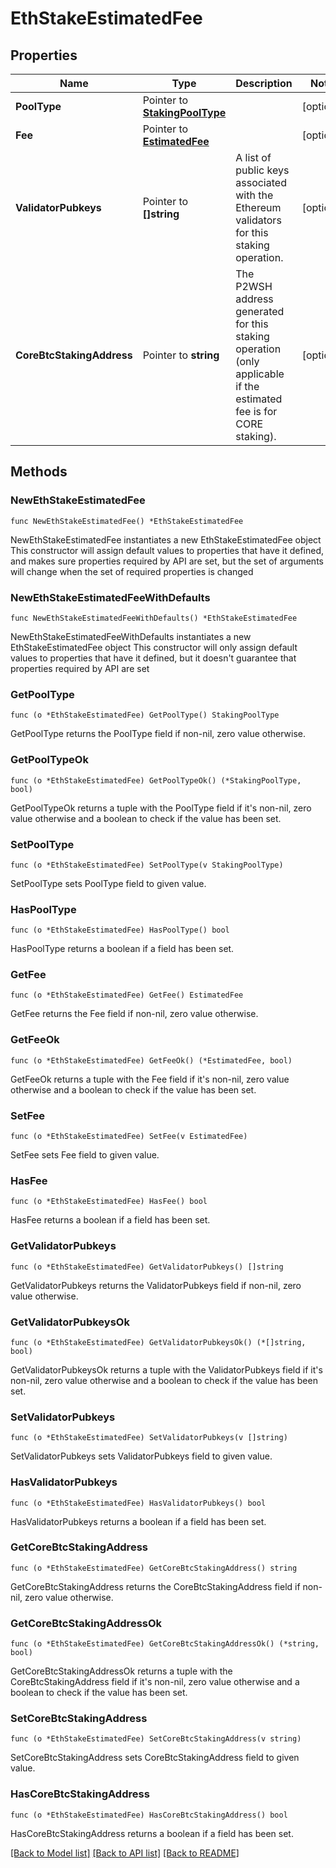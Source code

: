 # EthStakeEstimatedFee

## Properties

Name | Type | Description | Notes
------------ | ------------- | ------------- | -------------
**PoolType** | Pointer to [**StakingPoolType**](StakingPoolType.md) |  | [optional] 
**Fee** | Pointer to [**EstimatedFee**](EstimatedFee.md) |  | [optional] 
**ValidatorPubkeys** | Pointer to **[]string** | A list of public keys associated with the Ethereum validators for this staking operation. | [optional] 
**CoreBtcStakingAddress** | Pointer to **string** | The P2WSH address generated for this staking operation (only applicable if the estimated fee is for CORE staking). | [optional] 

## Methods

### NewEthStakeEstimatedFee

`func NewEthStakeEstimatedFee() *EthStakeEstimatedFee`

NewEthStakeEstimatedFee instantiates a new EthStakeEstimatedFee object
This constructor will assign default values to properties that have it defined,
and makes sure properties required by API are set, but the set of arguments
will change when the set of required properties is changed

### NewEthStakeEstimatedFeeWithDefaults

`func NewEthStakeEstimatedFeeWithDefaults() *EthStakeEstimatedFee`

NewEthStakeEstimatedFeeWithDefaults instantiates a new EthStakeEstimatedFee object
This constructor will only assign default values to properties that have it defined,
but it doesn't guarantee that properties required by API are set

### GetPoolType

`func (o *EthStakeEstimatedFee) GetPoolType() StakingPoolType`

GetPoolType returns the PoolType field if non-nil, zero value otherwise.

### GetPoolTypeOk

`func (o *EthStakeEstimatedFee) GetPoolTypeOk() (*StakingPoolType, bool)`

GetPoolTypeOk returns a tuple with the PoolType field if it's non-nil, zero value otherwise
and a boolean to check if the value has been set.

### SetPoolType

`func (o *EthStakeEstimatedFee) SetPoolType(v StakingPoolType)`

SetPoolType sets PoolType field to given value.

### HasPoolType

`func (o *EthStakeEstimatedFee) HasPoolType() bool`

HasPoolType returns a boolean if a field has been set.

### GetFee

`func (o *EthStakeEstimatedFee) GetFee() EstimatedFee`

GetFee returns the Fee field if non-nil, zero value otherwise.

### GetFeeOk

`func (o *EthStakeEstimatedFee) GetFeeOk() (*EstimatedFee, bool)`

GetFeeOk returns a tuple with the Fee field if it's non-nil, zero value otherwise
and a boolean to check if the value has been set.

### SetFee

`func (o *EthStakeEstimatedFee) SetFee(v EstimatedFee)`

SetFee sets Fee field to given value.

### HasFee

`func (o *EthStakeEstimatedFee) HasFee() bool`

HasFee returns a boolean if a field has been set.

### GetValidatorPubkeys

`func (o *EthStakeEstimatedFee) GetValidatorPubkeys() []string`

GetValidatorPubkeys returns the ValidatorPubkeys field if non-nil, zero value otherwise.

### GetValidatorPubkeysOk

`func (o *EthStakeEstimatedFee) GetValidatorPubkeysOk() (*[]string, bool)`

GetValidatorPubkeysOk returns a tuple with the ValidatorPubkeys field if it's non-nil, zero value otherwise
and a boolean to check if the value has been set.

### SetValidatorPubkeys

`func (o *EthStakeEstimatedFee) SetValidatorPubkeys(v []string)`

SetValidatorPubkeys sets ValidatorPubkeys field to given value.

### HasValidatorPubkeys

`func (o *EthStakeEstimatedFee) HasValidatorPubkeys() bool`

HasValidatorPubkeys returns a boolean if a field has been set.

### GetCoreBtcStakingAddress

`func (o *EthStakeEstimatedFee) GetCoreBtcStakingAddress() string`

GetCoreBtcStakingAddress returns the CoreBtcStakingAddress field if non-nil, zero value otherwise.

### GetCoreBtcStakingAddressOk

`func (o *EthStakeEstimatedFee) GetCoreBtcStakingAddressOk() (*string, bool)`

GetCoreBtcStakingAddressOk returns a tuple with the CoreBtcStakingAddress field if it's non-nil, zero value otherwise
and a boolean to check if the value has been set.

### SetCoreBtcStakingAddress

`func (o *EthStakeEstimatedFee) SetCoreBtcStakingAddress(v string)`

SetCoreBtcStakingAddress sets CoreBtcStakingAddress field to given value.

### HasCoreBtcStakingAddress

`func (o *EthStakeEstimatedFee) HasCoreBtcStakingAddress() bool`

HasCoreBtcStakingAddress returns a boolean if a field has been set.


[[Back to Model list]](../README.md#documentation-for-models) [[Back to API list]](../README.md#documentation-for-api-endpoints) [[Back to README]](../README.md)


